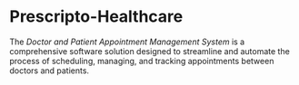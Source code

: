 # Prescripto-Healthcare
The *Doctor and Patient Appointment Management System* is a comprehensive software solution designed to streamline and automate the process of scheduling, managing, and tracking appointments between doctors and patients. 
